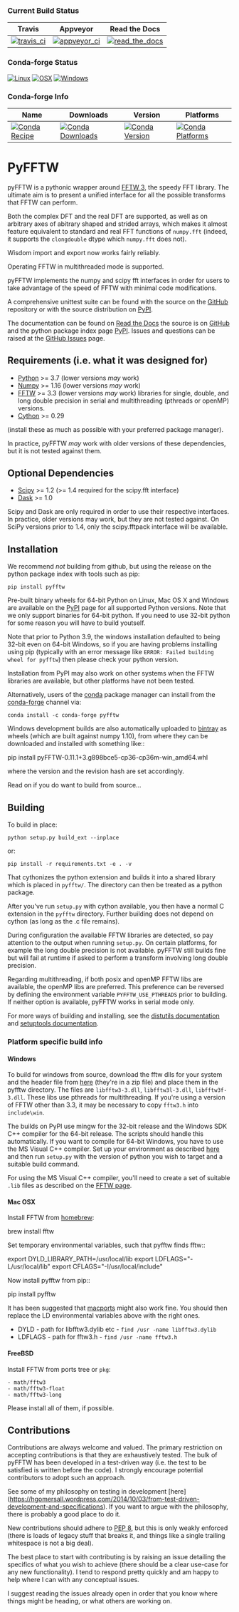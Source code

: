 ### Current Build Status

|Travis | Appveyor | Read the Docs |
| --- | --- | --- |
| [![travis_ci](https://travis-ci.org/pyFFTW/pyFFTW.svg?branch=master)](https://travis-ci.org/pyFFTW/pyFFTW) | [![appveyor_ci](https://ci.appveyor.com/api/projects/status/uf854abck4x1qsjj/branch/master?svg=true)](https://ci.appveyor.com/project/hgomersall/pyfftw) | [![read_the_docs](https://readthedocs.org/projects/pyfftw/badge/?version=latest)](http://pyfftw.readthedocs.io/en/latest/?badge=latest) |

### Conda-forge Status

[![Linux](https://img.shields.io/circleci/project/github/conda-forge/pyfftw-feedstock/master.svg?label=Linux)](https://circleci.com/gh/conda-forge/pyfftw-feedstock) [![OSX](https://img.shields.io/travis/conda-forge/pyfftw-feedstock/master.svg?label=macOS)](https://travis-ci.org/conda-forge/pyfftw-feedstock) [![Windows](https://img.shields.io/appveyor/ci/conda-forge/pyfftw-feedstock/master.svg?label=Windows)](https://ci.appveyor.com/project/conda-forge/pyfftw-feedstock/branch/master)


### Conda-forge Info

| Name | Downloads | Version | Platforms |
| --- | --- | --- | --- |
| [![Conda Recipe](https://img.shields.io/badge/recipe-pyfftw-green.svg)](https://anaconda.org/conda-forge/pyfftw) | [![Conda Downloads](https://img.shields.io/conda/dn/conda-forge/pyfftw.svg)](https://anaconda.org/conda-forge/pyfftw) | [![Conda Version](https://img.shields.io/conda/vn/conda-forge/pyfftw.svg)](https://anaconda.org/conda-forge/pyfftw) | [![Conda Platforms](https://img.shields.io/conda/pn/conda-forge/pyfftw.svg)](https://anaconda.org/conda-forge/pyfftw) |

# PyFFTW

pyFFTW is a pythonic wrapper around [FFTW 3](https://www.fftw.org), the speedy
FFT library.  The ultimate aim is to present a unified interface for all the
possible transforms that FFTW can perform.

Both the complex DFT and the real DFT are supported, as well as on arbitrary
axes of abitrary shaped and strided arrays, which makes it almost
feature equivalent to standard and real FFT functions of ``numpy.fft``
(indeed, it supports the ``clongdouble`` dtype which ``numpy.fft`` does not).

Wisdom import and export now works fairly reliably.

Operating FFTW in multithreaded mode is supported.

pyFFTW implements the numpy and scipy fft interfaces in order for users to
take advantage of the speed of FFTW with minimal code modifications.

A comprehensive unittest suite can be found with the source on the
[GitHub](https://github.com/PyFFTW/PyFFTW) repository or with the source
distribution on [PyPI](https://pypi.org/).

The documentation can be found on
[Read the Docs](https://pyfftw.readthedocs.io) the source is on
[GitHub](https://github.com/PyFFTW/PyFFTW) and the python package index page
[PyPI](https://pypi.org/). Issues and questions can be raised at the
[GitHub Issues](https://github.com/PyFFTW/PyFFTW/issues) page.

## Requirements (i.e. what it was designed for)

- [Python](https://python.org) >= 3.7 (lower versions *may* work)
- [Numpy](https://www.numpy.org) >= 1.16 (lower versions *may* work)
- [FFTW](https://www.fftw.org) >= 3.3 (lower versions *may* work) libraries for
  single, double, and long double precision in serial and multithreading
  (pthreads or openMP) versions.
- [Cython](https://cython.org) >= 0.29

(install these as much as possible with your preferred package manager).

In practice, pyFFTW *may* work with older versions of these dependencies, but
it is not tested against them.

## Optional Dependencies

- [Scipy](https://www.scipy.org) >= 1.2  (>= 1.4 required for the scipy.fft interface)
- [Dask](https://dask.pydata.org) >= 1.0

Scipy and Dask are only required in order to use their respective interfaces.
In practice, older versions may work, but they are not tested against. On SciPy
versions prior to 1.4, only the scipy.fftpack interface will be available.

## Installation

We recommend *not* building from github, but using the release on the python
package index with tools such as pip:

    pip install pyfftw

Pre-built binary wheels for 64-bit Python on  Linux, Mac OS X and Windows are 
available on the [PyPI](https://pypi.org/) page for all supported Python versions.
Note that we only support binaries for 64-bit python. If you need to use 32-bit
python for some reason you will have to build youtself.

Note that prior to Python 3.9, the windows installation defaulted to being 32-bit 
even on 64-bit Windows, so if you are having problems installing using pip
(typically with an error message like `ERROR: Failed building wheel for pyfftw`)
then please check your python version.

Installation from PyPI may also work on other systems when the FFTW libraries
are available, but other platforms have not been tested.

Alternatively, users of the [conda](https://conda.io/docs/) package manager can
install from the [conda-forge](https://conda-forge.org/) channel via:

    conda install -c conda-forge pyfftw

Windows development builds are also automatically uploaded to
[bintray](https://bintray.com/hgomersall/generic/PyFFTW-development-builds/view)
as wheels (which are built against numpy 1.10), from where they can be
downloaded and installed with something like::

  pip install pyFFTW-0.11.1+3.g898bce5-cp36-cp36m-win_amd64.whl

where the version and the revision hash are set accordingly.

Read on if you do want to build from source...

## Building

To build in place:

    python setup.py build_ext --inplace

or:

    pip install -r requirements.txt -e . -v

That cythonizes the python extension and builds it into a shared library
which is placed in ``pyfftw/``. The directory can then be treated as a python
package.

After you've run ``setup.py`` with cython available, you then have a
normal C extension in the ``pyfftw`` directory.
Further building does not depend on cython (as long as the .c file remains).

During configuration the available FFTW libraries are detected, so pay attention
to the output when running ``setup.py``. On certain platforms, for example the
long double precision is not available. pyFFTW still builds fine but will fail
at runtime if asked to perform a transform involving long double precision.

Regarding multithreading, if both posix and openMP FFTW libs are available, the
openMP libs are preferred. This preference can be reversed by defining the
environment variable ``PYFFTW_USE_PTHREADS`` prior to building. If neither
option is available, pyFFTW works in serial mode only.

For more ways of building and installing, see the
[distutils documentation](http://docs.python.org/distutils/builtdist.html)
and [setuptools documentation](https://setuptools.readthedocs.io).

### Platform specific build info


#### Windows

To build for windows from source, download the fftw dlls for your system and the
header file from [here](http://www.fftw.org/install/windows.html) (they're in
a zip file) and place them in the pyfftw directory. The files are
``libfftw3-3.dll``, ``libfftw3l-3.dll``, ``libfftw3f-3.dll``. These libs use
pthreads for multithreading. If you're using a version of FFTW other than 3.3,
it may be necessary to copy ``fftw3.h`` into ``include\win``.

The builds on PyPI use mingw for the 32-bit release and the Windows SDK
C++ compiler for the 64-bit release. The scripts should handle this
automatically. If you want to compile for 64-bit Windows, you have to use
the MS Visual C++ compiler. Set up your environment as described
[here](https://github.com/cython/cython/wiki/CythonExtensionsOnWindows) and then
run ``setup.py`` with the version of python you wish to target and a suitable
build command.

For using the MS Visual C++ compiler, you'll need to create a set of
suitable ``.lib`` files as described on the
[FFTW page](http://www.fftw.org/install/windows.html).

#### Mac OSX

Install FFTW from [homebrew](http://brew.sh):

  brew install fftw

Set temporary environmental variables, such that pyfftw finds fftw::

  export DYLD_LIBRARY_PATH=/usr/local/lib
  export LDFLAGS="-L/usr/local/lib"
  export CFLAGS="-I/usr/local/include"

Now install pyfftw from pip::

  pip install pyfftw

It has been suggested that [macports](https://www.macports.org) might also work
fine. You should then replace the LD environmental variables above with the
right ones.

- DYLD - path for libfftw3.dylib etc - ``find /usr -name libfftw3.dylib``
- LDFLAGS - path for fftw3.h - ``find /usr -name fftw3.h``

#### FreeBSD

Install FFTW from ports tree or ``pkg``:

    - math/fftw3
    - math/fftw3-float
    - math/fftw3-long

Please install all of them, if possible.

## Contributions

Contributions are always welcome and valued. The primary restriction on
accepting contributions is that they are exhaustively tested. The bulk of
pyFFTW has been developed in a test-driven way (i.e. the test to be
satisfied is written before the code). I strongly encourage potential
contributors to adopt such an approach.

See some of my philosophy on testing in development [here]
(https://hgomersall.wordpress.com/2014/10/03/from-test-driven-development-and-specifications).
If you want to argue with the philosophy, there is probably a good place to
do it.

New contributions should adhere to
[PEP 8](https://www.python.org/dev/peps/pep-0008), but this is only weakly
enforced (there is loads of legacy stuff that breaks it, and things like a
single trailing whitespace is not a big deal).

The best place to start with contributing is by raising an issue detailing the
specifics of what you wish to achieve (there should be a clear use-case for
any new functionality). I tend to respond pretty quickly and am happy to help
where I can with any conceptual issues.

I suggest reading the issues already open in order that you know where things
might be heading, or what others are working on.
